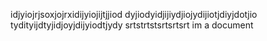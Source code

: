 idjyiojrjsoxjojrxidijyiojijtjjiod
dyjiodyidjijiydjiojydijiotjdiyjdotjio
tydityijdtyjidjoyjdijyiodtjydy
srtstrtstsrtsrtsrt
im a document